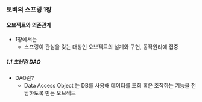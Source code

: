 ### 토비의 스프링 1장
#### 오브젝트와 의존관계
- 1장에서는
    - 스프링이 관심을 갖는 대상인 오브젝트의 설계와 구현, 동작원리에 집중
    
##### 1.1 초난감 DAO
- DAO란?
  - Data Access Object 는 DB를 사용해 데이터를 조회 혹은 조작하는 기능을 전담하도록 만든 오브젝트